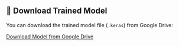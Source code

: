 ## 🔗 Download Trained Model

You can download the trained model file (`.keras`) from Google Drive:

[Download Model from Google Drive](https://drive.google.com/file/d/1vPCXXJKe8EYLxQxLAHCLoFFmzslNBoWm/view?usp=drive_link)
